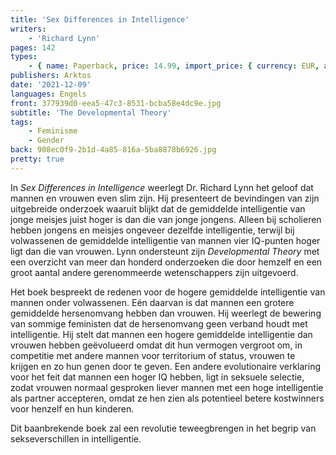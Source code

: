 ```yaml
---
title: 'Sex Differences in Intelligence'
writers:
    - 'Richard Lynn'
pages: 142
types:
    - { name: Paperback, price: 14.99, import_price: { currency: EUR, amount: 10.36 }, isbn: 978-1-914208-65-2 }
publishers: Arktos
date: '2021-12-09'
languages: Engels
front: 377939d0-eea5-47c3-8531-bcba58e4dc9e.jpg
subtitle: 'The Developmental Theory'
tags:
    - Feminisme
    - Gender
back: 908ec0f9-2b1d-4a85-816a-5ba8878b6926.jpg
pretty: true
---
```


In *Sex Differences in Intelligence* weerlegt Dr. Richard Lynn het geloof dat mannen en vrouwen even slim zijn. Hij presenteert de bevindingen van zijn uitgebreide onderzoek waaruit blijkt dat de gemiddelde intelligentie van jonge meisjes juist hoger is dan die van jonge jongens. Alleen bij scholieren hebben jongens en meisjes ongeveer dezelfde intelligentie, terwijl bij volwassenen de gemiddelde intelligentie van mannen vier IQ-punten hoger ligt dan die van vrouwen. Lynn ondersteunt zijn *Developmental Theory* met een overzicht van meer dan honderd onderzoeken die door hemzelf en een groot aantal andere gerenommeerde wetenschappers zijn uitgevoerd.

Het boek bespreekt de redenen voor de hogere gemiddelde intelligentie van mannen onder volwassenen. Eén daarvan is dat mannen een grotere gemiddelde hersenomvang hebben dan vrouwen. Hij weerlegt de bewering van sommige feministen dat de hersenomvang geen verband houdt met intelligentie. Hij stelt dat mannen een hogere gemiddelde intelligentie dan vrouwen hebben geëvolueerd omdat dit hun vermogen vergroot om, in competitie met andere mannen voor territorium of status, vrouwen te krijgen en zo hun genen door te geven. Een andere evolutionaire verklaring voor het feit dat mannen een hoger IQ hebben, ligt in seksuele selectie, zodat vrouwen normaal gesproken liever mannen met een hoge intelligentie als partner accepteren, omdat ze hen zien als potentieel betere kostwinners voor henzelf en hun kinderen.

Dit baanbrekende boek zal een revolutie teweegbrengen in het begrip van sekseverschillen in intelligentie.
